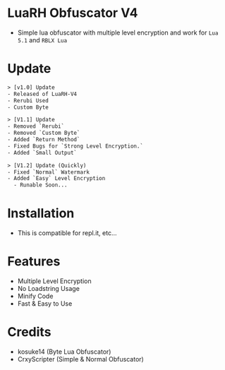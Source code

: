 # LuaRH Obfuscator V4
- Simple lua obfuscator with multiple level encryption and work for `Lua 5.1` and `RBLX Lua`

# Update
```txt
> [v1.0] Update
- Released of LuaRH-V4
- Rerubi Used
- Custom Byte

> [V1.1] Update
- Removed `Rerubi`
- Removed `Custom Byte`
- Added `Return Method`
- Fixed Bugs for `Strong Level Encryption.`
- Added `Small Output`

> [V1.2] Update (Quickly)
- Fixed `Normal` Watermark
- Added `Easy` Level Encryption
  - Runable Soon...
```

# Installation
- This is compatible for repl.it, etc...

# Features
- Multiple Level Encryption
- No Loadstring Usage
- Minify Code
- Fast & Easy to Use

# Credits
- kosuke14 (Byte Lua Obfuscator)
- CrxyScripter (Simple & Normal Obfuscator)
